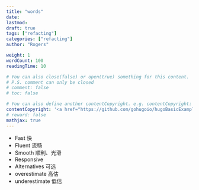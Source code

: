 ```yaml
---
title: "words"
date: 
lastmod: 
draft: true
tags: ["refacting"]
categories: ["refacting"]
author: "Rogers"

weight: 1
wordCount: 100
readingTime: 10

# You can also close(false) or open(true) something for this content.
# P.S. comment can only be closed
# comment: false
# toc: false

# You can also define another contentCopyright. e.g. contentCopyright: "This is another copyright."
contentCopyright: '<a href="https://github.com/gohugoio/hugoBasicExample" rel="noopener" target="_blank">See origin</a>'
# reward: false
mathjax: true
---
```


- Fast 快
- Fluent 流畅
- Smooth 顺利、光滑
- Responsive 
- Alternatives 可选
- overestimate 高估
- underestimate 低估
